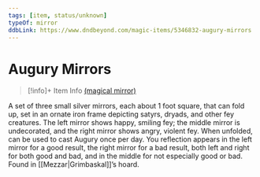 ```yaml
---
tags: [item, status/unknown]
typeOf: mirror
ddbLink: https://www.dndbeyond.com/magic-items/5346832-augury-mirrors
---
```

# Augury Mirrors
>[!info]+ Item Info
> [(magical mirror)](https://www.dndbeyond.com/magic-items/5346832-augury-mirrors)

A set of three small silver mirrors, each about 1 foot square, that can fold up, set in an ornate iron frame depicting satyrs, dryads, and other fey creatures. The left mirror shows happy, smiling fey; the middle mirror is undecorated, and the right mirror shows angry, violent fey. When unfolded, can be used to cast Augury once per day. You reflection appears in the left mirror for a good result, the right mirror for a bad result, both left and right for both good and bad, and in the middle for not especially good or bad. Found in [[Mezzar|Grimbaskal]]’s hoard.